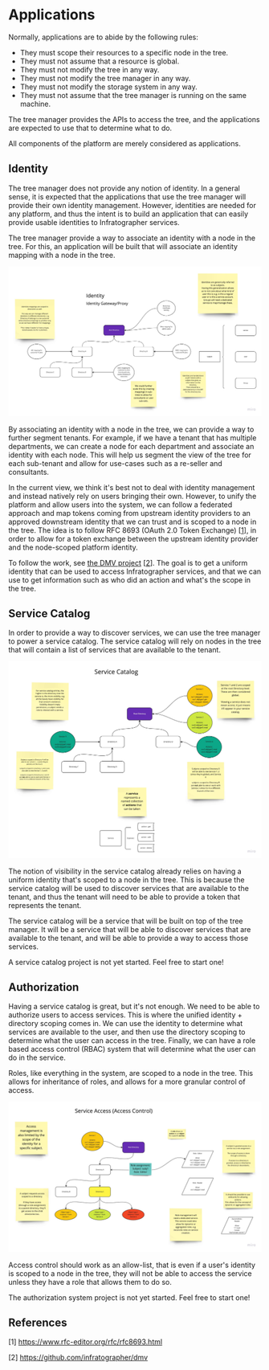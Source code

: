 Applications
============

Normally, applications are to abide by the following rules:

- They must scope their resources to a specific node in the tree.
- They must not assume that a resource is global.
- They must not modify the tree in any way.
- They must not modify the tree manager in any way.
- They must not modify the storage system in any way.
- They must not assume that the tree manager is running on the same machine.

The tree manager provides the APIs to access the tree, and the applications are
expected to use that to determine what to do.

All components of the platform are merely considered as applications.

Identity
--------

The tree manager does not provide any notion of identity. In a general sense,
it is expected that the applications that use the tree manager will provide their 
own identity management. However, identities are needed for any platform, and thus
the intent is to build an application that can easily provide usable identities to
Infratographer services.

The tree manager provide a way to associate an
identity with a node in the tree. For this, an application will be built
that will associate an identity mapping with a node in the tree.

![Identity](images/identity.jpg)

By associating an identity with a node in the tree, we can provide a way to
further segment tenants. For example, if we have a tenant that has multiple
departments, we can create a node for each department and associate an identity
with each node. This will help us segment the view of the tree for each
sub-tenant and allow for use-cases such as a re-seller and consultants.

In the current view, we think it's best not to deal with identity management and
instead natively rely on users bringing their own. However, to unify the
platform and allow users into the system, we can follow a federated approach and
map tokens coming from upstream identity providers to an approved downstream
identity that we can trust and is scoped to a node in the tree. The idea is to follow
RFC 8693 (OAuth 2.0 Token Exchange) [[1](https://www.rfc-editor.org/rfc/rfc8693.html)],
in order to allow for a token exchange between the upstream identity provider and
the node-scoped platform identity.

To follow the work, see [the DMV project](https://github.com/infratographer/dmv) [[2](https://github.com/infratographer/dmv)]. The goal is to get a uniform identity
that can be used to access Infratographer services, and that we can use to get
information such as who did an action and what's the scope in the tree.

Service Catalog
---------------

In order to provide a way to discover services, we can use the tree manager to
power a service catalog. The service catalog will rely on nodes in the tree that
will contain a list of services that are available to the tenant.

![Service Catalog](images/svc-catalog.jpg)

The notion of visibility in the service catalog already relies on having a
uniform identity that's scoped to a node in the tree. This is because the
service catalog will be used to discover services that are available to the
tenant, and thus the tenant will need to be able to provide a token that
represents the tenant.

The service catalog will be a service that will be built on top of the tree
manager. It will be a service that will be able to discover services that are
available to the tenant, and will be able to provide a way to access those
services.

A service catalog project is not yet started. Feel free to start one!

Authorization
-------------

Having a service catalog is great, but it's not enough. We need to be able to
authorize users to access services. This is where the unified identity + directory
scoping comes in. We can use the identity to determine what services are available
to the user, and then use the directory scoping to determine what the user can
access in the tree. Finally, we can have a role based access control (RBAC)
system that will determine what the user can do in the service.

Roles, like everything in the system, are scoped to a node in the tree. This
allows for inheritance of roles, and allows for a more granular control of
access.

![Authorization](images/authn.jpg)

Access control should work as an allow-list, that is even if a user's identity
is scoped to a node in the tree, they will not be able to access the service
unless they have a role that allows them to do so.

The authorization system project is not yet started. Feel free to start one!

References
----------

[1] https://www.rfc-editor.org/rfc/rfc8693.html

[2] https://github.com/infratographer/dmv